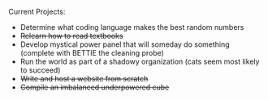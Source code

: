 Current Projects:

- Determine what coding language makes the best random numbers
- ~~Relearn how to read textbooks~~
- Develop mystical power panel that will someday do something (complete with BETTIE the cleaning probe)
- Run the world as part of a shadowy organization (cats seem most likely to succeed)
- ~~Write and host a website from scratch~~
- ~~Compile an imbalanced underpowered cube~~
